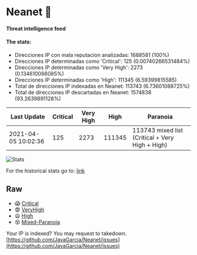 # Neanet :hocho:
#### Threat intelligence feed
#### The stats:

- Direcciones IP con mala reputacion analizadas: 1688581 (100%)
- Direcciones IP determinadas como 'Critical':  125 (0.00740266531484%)
- Direcciones IP determinadas como 'Very High':  2273 (0.134610066085%)
- Direcciones IP determinadas como 'High':  111345 (6.59399815585)
- Total de direcciones IP indexadas en Neanet:  113743 (6.73601088725%)
- Total de direcciones IP descartadas en Neanet:  1574838 (93.2639891128%)

| Last Update | Critical | Very High | High | Paranoia |
| --- | --- | --- | --- | --- |
| 2021-04-05 10:02:36 | 125 | 2273 | 111345 | 113743 mixed list (Critical + Very High + High)|

![Stats](https://docs.google.com/spreadsheets/d/e/2PACX-1vSnaNMIXVabIpDJjufMlzH7poXnshF3mgd8Is1g9ytUEzVsP5my4Trn8f-xkoLLQ38xpL3HtmUexLo6/pubchart?oid=501124687&format=image)

For the historical stats go to: [link](/stats.csv)
## Raw
- :scream: [Critical](https://raw.githubusercontent.com/JavaGarcia/Neanet/master/blacklists/neanet_critical.txt)
- :fearful: [VeryHigh](https://raw.githubusercontent.com/JavaGarcia/Neanet/master/blacklists/neanet_veryHigh.txtt)
- :frowning: [High](https://raw.githubusercontent.com/JavaGarcia/Neanet/master/blacklists/neanet_high.txt)
- :dizzy_face: [Mixed-Paranoia](https://raw.githubusercontent.com/JavaGarcia/Neanet/master/blacklists/neanet_all.txt)


Your IP is indexed? You may request to takedown. [https://github.com/JavaGarcia/Neanet/issues](https://github.com/JavaGarcia/Neanet/issues)

























































































































































































































































































































































































































































































































































































































































































































































































































































































































































































































































































































































































































































































































































































































































































































































































































































































































































































































































































































































































































































































































































































































































































































































































































































































































































































































































































































































































































































































































































































































































































































































































































































































































































































































































































































































































































































































































































































































































































































































































































































































































































































































































































































































































































































































































































































































































































































































































































































































































































































































































































































































































































































































































































































































































































































































































